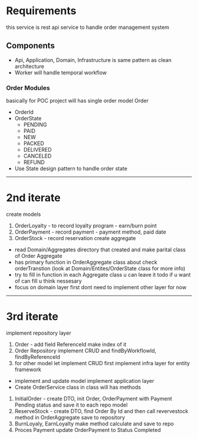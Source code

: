 # Requirements
this service is rest api service to handle order management system

## Components
- Api, Application, Domain, Infrastructure is same pattern as clean architecture
- Worker will handle temporal workflow


### Order Modules
basically for POC project 
will has single order model
Order
- OrderId
- OrderState 
    - PENDING
    - PAID
    - NEW
    - PACKED
    - DELIVERED
    - CANCELED
    - REFUND
- Use State design pattern to handle order state

---
# 2nd iterate
create models
1. OrderLoyalty - to record loyalty program - earn/burn point
2. OrderPayment - record payment - payment method, paid date
3. OrderStock - record reservation
create aggregate
- read Domain/Aggregates directory that created and make parital class of Order Aggregate
- has primary function in OrderAggregate class about check orderTranstion (look at Domain/Entites/OrderState class for more info)
- try to fill in function in each Aggregate class u can leave it todo if u want of can fill u think nessesary
- focus on domain layer first dont need to implement other layer for now
---
# 3rd iterate
implement repository layer
1. Order - add field ReferenceId make index of it
2. Order Repository implement CRUD and findByWorkflowId, findByReferenceId
3. for other model let implement CRUD first
implement infra layer for entity framework
- implement and update model
implement application layer
- Create OrderService class in class will has methods
1. InitialOrder - create DTO, init Order, OrderPayment with Payment Pending status and save it to each repo model
2. ReserveStock - create DTO, find Order By Id and then call revervestock method in OrderAggregate save to repository
3. BurnLoyaly, EarnLoyalty make method calculate and save to repo
4. Proces Payment update OrderPayment to Status Completed